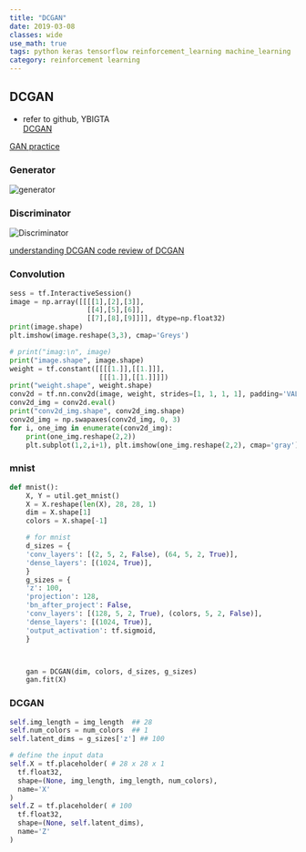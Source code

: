 ```yaml
---
title: "DCGAN"
date: 2019-03-08
classes: wide
use_math: true
tags: python keras tensorflow reinforcement_learning machine_learning  GAN DCGAN
category: reinforcement learning
---
```


## DCGAN  
- refer to github, YBIGTA   
[DCGAN](https://github.com/YBIGTA/Deep_learning/)  

[GAN practice](https://github.com/Jooong/Deep-Learning-Study)


### Generator
![generator](https://dev-strender.github.io/img/posts/DeepLearning/gen-architecture.png)

### Discriminator
![Discriminator](https://dev-strender.github.io/img/posts/DeepLearning/discrim-architecture.png)

[understanding DCGAN ](https://dreamgonfly.github.io/2018/03/17/gan-explained.html)
[code review of DCGAN](https://kim6394.tistory.com/82)

### Convolution  
```python
sess = tf.InteractiveSession()
image = np.array([[[[1],[2],[3]],
                   [[4],[5],[6]], 
                   [[7],[8],[9]]]], dtype=np.float32)
print(image.shape)
plt.imshow(image.reshape(3,3), cmap='Greys')

# print("imag:\n", image)
print("image.shape", image.shape)
weight = tf.constant([[[[1.]],[[1.]]],
                      [[[1.]],[[1.]]]])
print("weight.shape", weight.shape)
conv2d = tf.nn.conv2d(image, weight, strides=[1, 1, 1, 1], padding='VALID')
conv2d_img = conv2d.eval()
print("conv2d_img.shape", conv2d_img.shape)
conv2d_img = np.swapaxes(conv2d_img, 0, 3)
for i, one_img in enumerate(conv2d_img):
    print(one_img.reshape(2,2))
    plt.subplot(1,2,i+1), plt.imshow(one_img.reshape(2,2), cmap='gray')

```



### mnist  
```python
def mnist():
    X, Y = util.get_mnist()
    X = X.reshape(len(X), 28, 28, 1)
    dim = X.shape[1]
    colors = X.shape[-1]

    # for mnist
    d_sizes = {
    'conv_layers': [(2, 5, 2, False), (64, 5, 2, True)],
    'dense_layers': [(1024, True)],
    }
    g_sizes = {
    'z': 100,
    'projection': 128,
    'bn_after_project': False,
    'conv_layers': [(128, 5, 2, True), (colors, 5, 2, False)],
    'dense_layers': [(1024, True)],
    'output_activation': tf.sigmoid,
    }



    gan = DCGAN(dim, colors, d_sizes, g_sizes)
    gan.fit(X)

```

### DCGAN  
```python
self.img_length = img_length  ## 28
self.num_colors = num_colors  ## 1
self.latent_dims = g_sizes['z'] ## 100 

# define the input data
self.X = tf.placeholder( # 28 x 28 x 1
  tf.float32,
  shape=(None, img_length, img_length, num_colors),
  name='X'
)
self.Z = tf.placeholder( # 100 
  tf.float32,
  shape=(None, self.latent_dims),
  name='Z'
)
```

